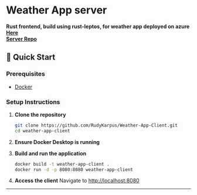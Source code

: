# Weather App server
**Rust frontend, build using rust-leptos, for weather app deployed on azure**<br>
**[Here](https://weatherupapp-efbkesfae4ggcmeu.uksouth-01.azurewebsites.net/)**<br>
**[Server Repo](https://github.com/RudyKarpus/Weather-App-Server)**



## 🚀 Quick Start

### Prerequisites

* [Docker](https://www.docker.com/)

### Setup Instructions

1. **Clone the repository**

   ```bash
   git clone https://github.com/RudyKarpus/Weather-App-Client.git
   cd weather-app-client
   ```

2. **Ensure Docker Desktop is running**

3. **Build and run the application**

   ```bash
   docker build -t weather-app-client .
   docker run -d -p 8080:8080 weather-app-client
   ```

4. **Access the client**
   Navigate to [http://localhost:8080](http://localhost:8080)

---

